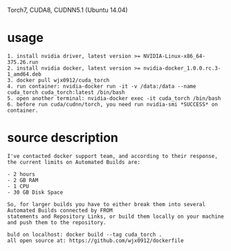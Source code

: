 Torch7, CUDA8, CUDNN5.1 (Ubuntu 14.04)

usage
=========================================================
	1. install nvidia driver, latest version >= NVIDIA-Linux-x86_64-375.26.run
	2. install nvidia docker, latest version >= nvidia-docker_1.0.0.rc.3-1_amd64.deb
	3. docker pull wjx0912/cuda_torch
	4. run container: nvidia-docker run -it -v /data:/data --name cuda_torch cuda_torch:latest /bin/bash
	5. open another terminal: nvidia-docker exec -it cuda_torch /bin/bash
	6. before run cuda/cudnn/torch, you need run nvidia-smi *SUCCESS* on container.






source description
=========================================================
	I've contacted docker support team, and according to their response, 
	the current limits on Automated Builds are:
	
	- 2 hours
	- 2 GB RAM
	- 1 CPU
	- 30 GB Disk Space
	
	So, for larger builds you have to either break them into several Automated Builds connected by FROM 
	statements and Repository Links, or build them locally on your machine and push them to the repository.
	
	buld on localhost: docker build --tag cuda_torch .
	all open source at: https://github.com/wjx0912/dockerfile